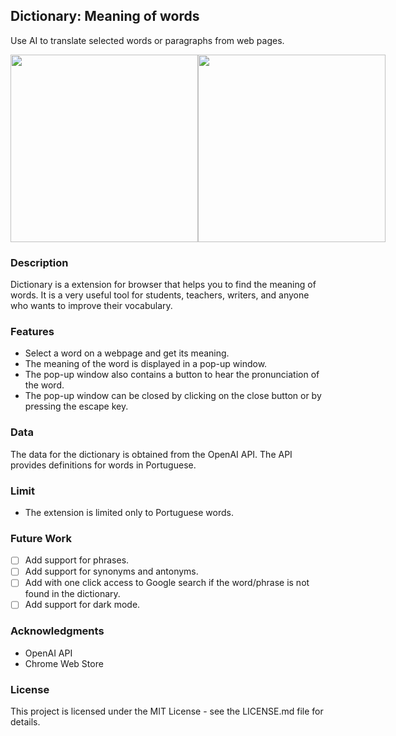 ## Dictionary: Meaning of words

Use AI to translate selected words or paragraphs from web pages.

<div style="display: flex;">
<img src="https://github.com/martygo/s3/blob/main/screenshot-step-1.jpg" width="300" height="300">
<img src="https://github.com/martygo/s3/blob/main/screenshot-step-2.jpg" width="300" height="300">
</div>

### Description

Dictionary is a extension for browser that helps you to find the meaning of words. It is a very useful tool for students, teachers, writers, and anyone who wants to improve their vocabulary.

### Features

- Select a word on a webpage and get its meaning.
- The meaning of the word is displayed in a pop-up window.
- The pop-up window also contains a button to hear the pronunciation of the word.
- The pop-up window can be closed by clicking on the close button or by pressing the escape key.

### Data

The data for the dictionary is obtained from the OpenAI API. The API provides definitions for words in Portuguese.

### Limit

- The extension is limited only to Portuguese words.

### Future Work

- [ ] Add support for phrases.
- [ ] Add support for synonyms and antonyms.
- [ ] Add with one click access to Google search if the word/phrase is not found in the dictionary.
- [ ] Add support for dark mode.

### Acknowledgments

- OpenAI API
- Chrome Web Store

### License

This project is licensed under the MIT License - see the LICENSE.md file for details.

